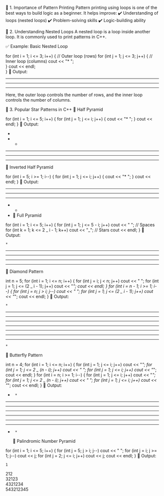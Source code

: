 📌 1. Importance of Pattern Printing
Pattern printing using loops is one of the best ways to build logic as a beginner. It helps improve:
✔️ Understanding of loops (nested loops)
✔️ Problem-solving skills
✔️ Logic-building ability

📌 2. Understanding Nested Loops
A nested loop is a loop inside another loop. It is commonly used to print patterns in C++.

✅ Example: Basic Nested Loop

for (int i = 1; i <= 3; i++) { // Outer loop (rows)
for (int j = 1; j <= 3; j++) { // Inner loop (columns)
cout << "\* ";  
 }
cout << endl;  
}
📌 Output:

---

---

---

Here, the outer loop controls the number of rows, and the inner loop controls the number of columns.

📌 3. Popular Star Patterns in C++
🔹 Half Pyramid

for (int i = 1; i <= 5; i++) {
for (int j = 1; j <= i; j++) {
cout << "\* ";
}
cout << endl;
}
📌 Output:

-
- -

---

---

---

🔹 Inverted Half Pyramid

for (int i = 5; i >= 1; i--) {
for (int j = 1; j <= i; j++) {
cout << "\* ";
}
cout << endl;
}
📌 Output:

---

---

---

- -
- 🔹 Full Pyramid

for (int i = 1; i <= 5; i++) {
for (int j = 1; j <= 5 - i; j++) cout << " "; // Spaces
for (int k = 1; k <= 2 _ i - 1; k++) cout << "_"; // Stars
cout << endl;
}
📌 Output:

    *

---

---

---

---

🔹 Diamond Pattern

int n = 5;
for (int i = 1; i <= n; i++) {
for (int j = i; j < n; j++) cout << " ";
for (int j = 1; j <= (2 _ i - 1); j++) cout << "_";
cout << endl;
}
for (int i = n - 1; i >= 1; i--) {
for (int j = n; j > i; j--) cout << " ";
for (int j = 1; j <= (2 _ i - 1); j++) cout << "_";
cout << endl;
}
📌 Output:

    *

---

---

---

---

---

---

---

    *

🔹 Butterfly Pattern

int n = 4;
for (int i = 1; i <= n; i++) {
for (int j = 1; j <= i; j++) cout << "_";
for (int j = 1; j <= 2 _ (n - i); j++) cout << " ";
for (int j = 1; j <= i; j++) cout << "_";
cout << endl;
}
for (int i = n; i >= 1; i--) {
for (int j = 1; j <= i; j++) cout << "_";
for (int j = 1; j <= 2 _ (n - i); j++) cout << " ";
for (int j = 1; j <= i; j++) cout << "_";
cout << endl;
}
📌 Output:

-      *

---

---

---

---

---

---

-      *
  🔹 Palindromic Number Pyramid

for (int i = 1; i <= 5; i++) {
for (int j = 5; j > i; j--) cout << " ";
for (int j = i; j >= 1; j--) cout << j;
for (int j = 2; j <= i; j++) cout << j;
cout << endl;
}
📌 Output:

    1

212  
 32123  
 4321234  
543212345
